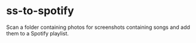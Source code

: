 # ss-to-spotify
Scan a folder containing photos for screenshots containing songs and add them to a Spotify playlist.
